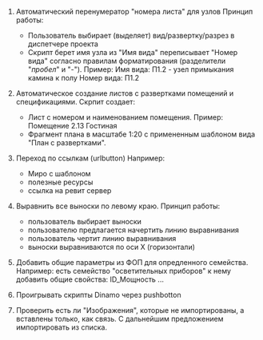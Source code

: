 

1) Автоматический перенумератор "номера листа" для узлов
Принцип работы:
    - Пользователь выбирает (выделяет) вид/развертку/разрез в диспетчере проекта
    - Скрипт берет имя узла из "Имя вида" переписывает "Номер вида" согласно
    правилам форматирования (разделители "_пробел_" и "-"). 
    Пример:
    Имя вида:   П1.2 - узел примыкания камина к полу
    Номер вида: П1.2

2) Автоматическое создание листов с развертками помещений и спецификациями.
Скрпит создает:
    - Лист с номером и наименованием помещения. Пример: Помещение 2.13 Гостиная
    - Фрагмент плана в масштабе 1:20 с примененным шаблоном вида "План с развертками".
    
3) Переход по ссылкам (urlbutton)
Например:
    - Миро с шаблоном
    - полезные ресурсы
    - ссылка на ревит сервер

4) Выравнить все выноски по левому краю. 
Принцип работы: 
    - пользователь выбирает выноски
    - пользователю предлагается начертить линию выравнивания
    - пользователь чертит линию выравнивания
    - выноски выравниваются по оси X (горизонтали)

5) Добавить общие параметры из ФОП для опредленного семейства.
Например: есть семейство "осветительных приборов" к нему добавить общие свойства: ID_Мощность ...

6) Проигрывать скрипты Dinamo через pushbotton

7) Проверить есть ли "Изображения", которые не импортированы, а вставлены только, как связь. 
С дальнейшим предложением импортировать из списка.


